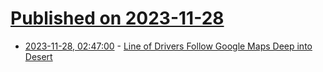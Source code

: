 # [Published on 2023-11-28](index.md)

* [2023-11-28, 02:47:00](https://soylentnews.org/article.pl?sid=23/11/27/0149249&from=rss) - [Line of Drivers Follow Google Maps Deep into Desert](https://soylentnews.org/article.pl?sid=23/11/27/0149249&from=rss)
